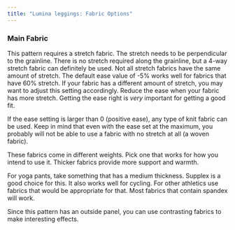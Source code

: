 ```yaml
---
title: "Lumina leggings: Fabric Options"
---
```


### Main Fabric

This pattern requires a stretch fabric. The stretch needs to be perpendicular to the grainline. There is no stretch required along 
the grainline, but a 4-way stretch fabric can definitely be used. Not all stretch fabrics have the same amount of stretch. The default
ease value of -5% works well for fabrics that have 60% stretch. If your fabric has a different amount of stretch, you may want to 
adjust this setting accordingly. Reduce the ease when your fabric has more stretch. Getting the ease right is *very* important for
getting a good fit.

<Note>

If the ease setting is larger than 0 (positive ease), any type of knit fabric can be used. Keep in mind that even with the ease
set at the maximum, you probably will not be able to use a fabric with no stretch at all (a woven fabric).

</Note>

These fabrics come in different weights. Pick one that works for how you intend to use it. Thicker fabrics provide more support
and warmth.

For yoga pants, take something that has a medium thickness. Supplex is a good choice for this. It also works well for cycling. For
other athletics use fabrics that would be appropriate for that. Most fabrics that contain spandex will work.

<Note>

Since this pattern has an outside panel, you can use contrasting fabrics to make interesting effects.

</Note>
